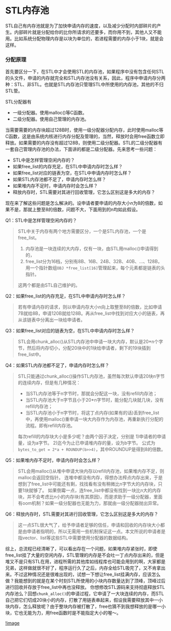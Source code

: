 # STL内存池

STL自己有内存池就是为了加快申请内存的速度，以及减少分配时内部碎片的产生。内部碎片就是分配给你的比你所请求的还要多，而你用不到，其他人又不能用。比如系统分配物理内存是以块为单位的，若进程需要的内存小于1块，就是会这样。

### 分配原理

首先要区分一下，在STL中才会使用STL的内存池，如果程序中没有包含任何STL的头文件，申请的内存就完全和STL内存池没有关系，因此，程序中申请内存分两种：STL、非STL。也就是STL内存池只管理STL中所使用的内存池，其他的不归STL管。

STL分配器有
- 一级分配器。使用malloc()等C函数。
- 二级分配器。使用自己管理的内存池。

当需要需要的内存块超过128B时，使用一级分配器分配内存，此时使用malloc等C函数，这是由系统内核进行内存分配及管理的，当然，释放时会用free函数立即释放。如果需要的内存没有超过128B，则使用二级分配器。STL的二级分配器有一套自己管理内存池的办法，下面讲的都是二级分配器。先来思考一些问题：

- STL中是怎样管理空闲内存的？
- 如果free_list的内存充足，在STL中申请内存时怎么样？
- 如果free_list对应的链表为空，在STL中申请内存时怎么样？
- 如果STL内存池都不足了，申请内存时怎么样？
- 如果堆内存不足时，申请内存时会怎么样？
- 释放内存时，STL需要对其进行回收管理，它怎么区别这是多大的内存？


现在来了解这些问题是怎么解决的。设申请者要申请的内存大小n为8的倍数，如果不是，那就上整至8的倍数，问题不大，下面用到的n均如此假设。

Q1：STL中是怎样管理空闲内存的？

> STL中关于内存有两个地方需要区分，一个是STL内存池，一个是free_list。
> 1. 内存池是一块连续的大内存，仅有一块，由STL用malloc()申请得到的，
> 2. free_list分为16档，分别有8B、16B、24B、32B、40B、...、128B，用一个指针数组`OBJ *free_list[16]`管理起来，每个元素都是链表的头指针。
> 
> 这两个都是由STL自己维护的。

Q2：如果free_list的内存充足，在STL中申请内存时怎么样？

> 若有申请内存的请求，则以申请内存大小n向上取整至8的倍数，比如申请7B就给8B，申请120B就给128B。再从free_list中找到对应大小的链表，再从该链表中分离出一块给申请者。

Q3：如果free_list对应的链表为空，在STL中申请内存时怎么样？

> STL会用chunk_alloc()从STL内存池中申请一块大内存，默认是20*n个字节，然后将内存切小，分配20块中的1块给申请者，剩下的19块插到free_list中。

Q4：如果STL内存池都不足了，申请内存时怎么样？

> STL只能通过chunk_alloc()操作STL内存池，虽然每次默认申请20块n字节的连续内存，但是有几种情况：
> - 当STL内存池等于n字节时，那就会分配这一块，没有refill内存池；
> - 当STL内存池大于n字节且小于20*n字节时，能分配几块就几块，没有refill内存池；
> - 当STL内存池小于n字节时，将这丁点内存(如果有的话)丢到free_list中，再使用malloc()重申请一块大内存作为内存池，再重新执行分配的流程。即有refill内存池。
> 
> 每次refill的内存块大小是多少呢？由两个因子决定，分别是
> 1)申请者的申请量，设为a字节。
> 2)迄今为止已申请堆内存的量，设为b字节。
> 公式为`bytes_to_get = 2*a + ROUNDUP(b>>4)`，其中ROUNDUP是得到8的倍数。

Q5：如果堆内存不足时，申请内存时会怎么样？

> STL会用malloc()从堆中申请大块内存以refill内存池，如果堆内存不足，则malloc会返回空指针。
> 连堆中都没有内存，得想办法榨点内存出来，于是想到了free_list中可能还有剩，找找看有没有稍微比n字节大的内存块，只要1块就够了。
> 如果倒霉一点，连free_list中都没有找到一块比n大的内存块，并不会考虑比n小的内存块(有其原因)，而是求助于一级分配器，里面有oom机制？如果一级分配器也无能为力，那就由一级分配器抛出异常。

Q6：释放内存时，STL需要对其进行回收管理，它怎么区别这是多大的内存？

> 这一点STL很大气了，给予申请者足够的信任，申请和回收的内存块大小都是由申请者指明的，所以无需用一些机制保证这一点。本文所说的申请者是指vector、list等这些STL中需要使用分配器的数据结构。

综上，总流程已经清晰了，可以看出存在一个问题，如果堆内存紧张时，即使free_list挂了大量的空闲内存，STL管理的内存是不会吐一丁点内存出来的，但是堆又不是只有STL在用，进程所需的其他库如线程库也可能会用到的啊，大家都是兄弟，这样做就很不好了，程序运行久了之后，内存全给STL吸完了，又不肯拿出来。不过这种情况还是很难出现的，试想一下想让free_list挂满内存，应该怎么做？我能想到的就是在某个时刻STL所使用的小块内存数量达到了顶峰，顶峰过后进行回收并存放于free_list中再也没释放。
你想修改STL源码来支持彻底释放STL内存池么？回想`chunk_alloc()`的申请过程，它申请了一大块连续的内存，而STL自己把它们切成20块小的内存，打散了用链表串起来，假设我需要释放其中一小块内存，怎么释放呢？由于整块内存被打散了，free也猜不到我想释放的是哪一小块，它也无能为力，用free函数时是不能指定大小的喔～。

[!image](https://github.com/xcw0754/coder-skills/blob/master/pics/CPP_501_memory_alloc_01.png)












